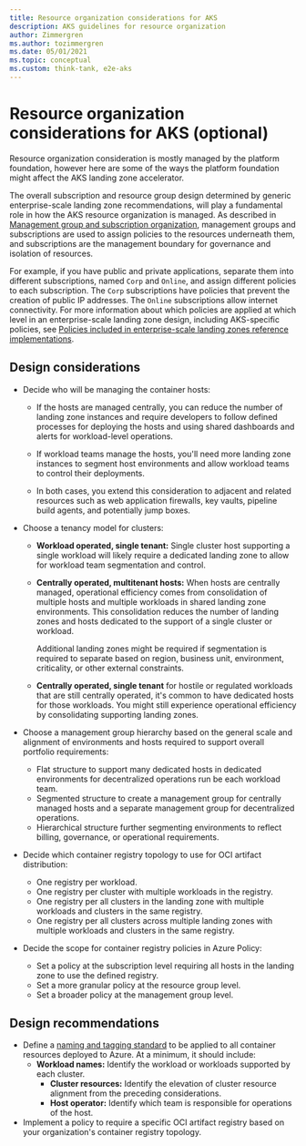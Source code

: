 ```yaml
---
title: Resource organization considerations for AKS
description: AKS guidelines for resource organization
author: Zimmergren
ms.author: tozimmergren
ms.date: 05/01/2021
ms.topic: conceptual
ms.custom: think-tank, e2e-aks
---
```


# Resource organization considerations for AKS (optional)

Resource organization consideration is mostly managed by the platform foundation, however here are some of the ways the platform foundation might affect the AKS landing zone accelerator.

The overall subscription and resource group design determined by generic enterprise-scale landing zone recommendations, will play a fundamental role in how the AKS resource organization is managed. As described in [Management group and subscription organization](../../../ready/landing-zone/design-area/resource-org.md), management groups and subscriptions are used to assign policies to the resources underneath them, and subscriptions are the management boundary for governance and isolation of resources.

For example, if you have public and private applications, separate them into different subscriptions, named `Corp` and `Online`, and assign different policies to each subscription. The `Corp` subscriptions have policies that prevent the creation of public IP addresses. The `Online` subscriptions allow internet connectivity. For more information about which policies are applied at which level in an enterprise-scale landing zone design, including AKS-specific policies, see [Policies included in enterprise-scale landing zones reference implementations](https://github.com/Azure/Enterprise-Scale/blob/main/docs/ESLZ-Policies.md).

## Design considerations

- Decide who will be managing the container hosts:

  - If the hosts are managed centrally, you can reduce the number of landing zone instances and require developers to follow defined processes for deploying the hosts and using shared dashboards and alerts for workload-level operations.

  - If workload teams manage the hosts, you'll need more landing zone instances to segment host environments and allow workload teams to control their deployments.

  - In both cases, you extend this consideration to adjacent and related resources such as web application firewalls, key vaults, pipeline build agents, and potentially jump boxes.

- Choose a tenancy model for clusters:

  - **Workload operated, single tenant:** Single cluster host supporting a single workload will likely require a dedicated landing zone to allow for workload team segmentation and control.

  - **Centrally operated, multitenant hosts:** When hosts are centrally managed, operational efficiency comes from consolidation of multiple hosts and multiple workloads in shared landing zone environments. This consolidation reduces the number of landing zones and hosts dedicated to the support of a single cluster or workload.

    Additional landing zones might be required if segmentation is required to separate based on region, business unit, environment, criticality, or other external constraints.

  - **Centrally operated, single tenant** for hostile or regulated workloads that are still centrally operated, it's common to have dedicated hosts for those workloads. You might still experience operational efficiency by consolidating supporting landing zones.

- Choose a management group hierarchy based on the general scale and alignment of environments and hosts required to support overall portfolio requirements:

  - Flat structure to support many dedicated hosts in dedicated environments for decentralized operations run be each workload team.
  - Segmented structure to create a management group for centrally managed hosts and a separate management group for decentralized operations.
  - Hierarchical structure further segmenting environments to reflect billing, governance, or operational requirements.

- Decide which container registry topology to use for OCI artifact distribution:

  - One registry per workload.
  - One registry per cluster with multiple workloads in the registry.
  - One registry per all clusters in the landing zone with multiple workloads and clusters in the same registry.
  - One registry per all clusters across multiple landing zones with multiple workloads and clusters in the same registry.

- Decide the scope for container registry policies in Azure Policy:

  - Set a policy at the subscription level requiring all hosts in the landing zone to use the defined registry.
  - Set a more granular policy at the resource group level.
  - Set a broader policy at the management group level.

## Design recommendations

- Define a [naming and tagging standard](../../../ready/azure-best-practices/naming-and-tagging.md) to be applied to all container resources deployed to Azure. At a minimum, it should include:
  - **Workload names:** Identify the workload or workloads supported by each cluster.
    - **Cluster resources:** Identify the elevation of cluster resource alignment from the preceding considerations.
    - **Host operator:** Identify which team is responsible for operations of the host.
- Implement a policy to require a specific OCI artifact registry based on your organization's container registry topology.
